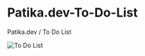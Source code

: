 # Patika.dev-To-Do-List
Patika.dev / To Do List

![To Do List](https://github.com/tayfunsercansahin/Patika.dev-To-Do-List/assets/82944149/ca6894ea-5a1d-440a-882f-2032a5892fd2)

